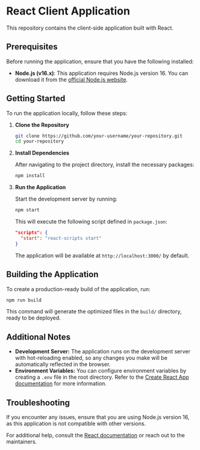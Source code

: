 # React Client Application

This repository contains the client-side application built with React.

## Prerequisites

Before running the application, ensure that you have the following installed:

- **Node.js (v16.x)**: This application requires Node.js version 16. You can download it from the [official Node.js website](https://nodejs.org/).

## Getting Started

To run the application locally, follow these steps:

1. **Clone the Repository**

   ```bash
   git clone https://github.com/your-username/your-repository.git
   cd your-repository
   ```

2. **Install Dependencies**

   After navigating to the project directory, install the necessary packages:

   ```bash
   npm install
   ```

3. **Run the Application**

   Start the development server by running:

   ```bash
   npm start
   ```

   This will execute the following script defined in `package.json`:

   ```json
   "scripts": {
     "start": "react-scripts start"
   }
   ```

   The application will be available at `http://localhost:3000/` by default.

## Building the Application

To create a production-ready build of the application, run:

```bash
npm run build
```

This command will generate the optimized files in the `build/` directory, ready to be deployed.

## Additional Notes

- **Development Server:** The application runs on the development server with hot-reloading enabled, so any changes you make will be automatically reflected in the browser.
- **Environment Variables:** You can configure environment variables by creating a `.env` file in the root directory. Refer to the [Create React App documentation](https://create-react-app.dev/docs/adding-custom-environment-variables/) for more information.

## Troubleshooting

If you encounter any issues, ensure that you are using Node.js version 16, as this application is not compatible with other versions.

For additional help, consult the [React documentation](https://reactjs.org/docs/getting-started.html) or reach out to the maintainers.